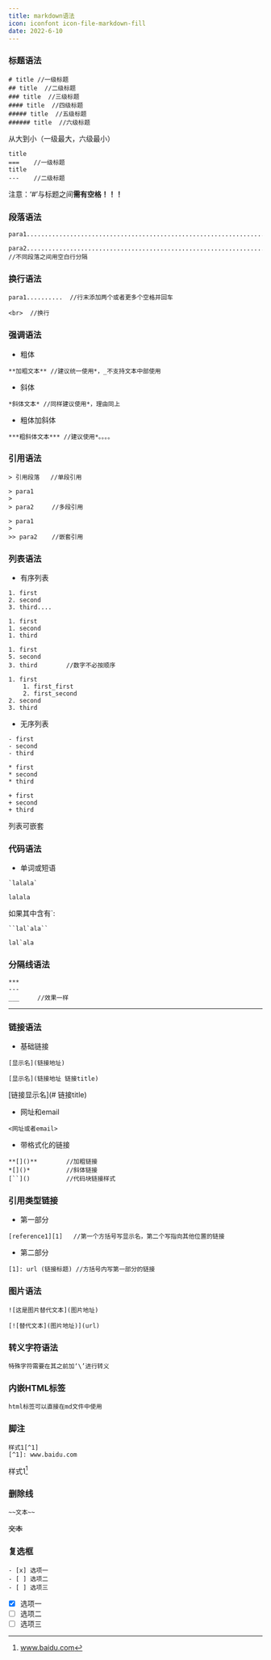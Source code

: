 ```yaml
---
title: markdown语法
icon: iconfont icon-file-markdown-fill
date: 2022-6-10
---
```


### 标题语法

```
# title //一级标题
## title  //二级标题
### title  //三级标题
#### title  //四级标题
##### title  //五级标题
###### title  //六级标题
```

从大到小（一级最大，六级最小）                                              

```
title
===    //一级标题
title
---    //二级标题
```

注意：‘#’与标题之间**需有空格！！！**

### 段落语法

```
para1.....................................................................................

para2.................................................................................		//不同段落之间用空白行分隔
```

### 换行语法

```
para1..........  //行末添加两个或者更多个空格并回车

```

```
<br>  //换行
```

### 强调语法

- 粗体

```
**加粗文本** //建议统一使用*，_不支持文本中部使用
```

- 斜体

```
*斜体文本* //同样建议使用*，理由同上
```

- 粗体加斜体

```
***粗斜体文本*** //建议使用*。。。。
```

### 引用语法

```
> 引用段落   //单段引用
```

```
> para1
>
> para2		//多段引用
```

```
> para1
>
>> para2	//嵌套引用
```

### 列表语法

- 有序列表

```
1. first
2. second
3. third....
```

```
1. first
1. second
1. third
```

```
1. first
5. second
3. third		//数字不必按顺序
```

```
1. first
	1. first_first
	2. first_second
2. second
3. third
```

- 无序列表

```
- first
- second
- third
```

```
* first
* second
* third
```

```
+ first
+ second
+ third
```

列表可嵌套

### 代码语法

- 单词或短语

```
`lalala`
```

`lalala`

如果其中含有`:

```
``lal`ala``
```

``lal`ala``

### 分隔线语法

```
***
---
___		//效果一样
```



---



### 链接语法

- 基础链接

```
[显示名](链接地址)
```

```
[显示名](链接地址 链接title)
```

[链接显示名](# 链接title)

- 网址和email

```
<网址或者email>
```

- 带格式化的链接

```
**[]()**		//加粗链接
*[]()*			//斜体链接
[``]()			//代码块链接样式
```

### 引用类型链接

- 第一部分

```
[reference1][1]   //第一个方括号写显示名，第二个写指向其他位置的链接
```

- 第二部分

```
[1]: url (链接标题)	//方括号内写第一部分的链接
```

### 图片语法

```
![这是图片替代文本](图片地址)
```

```
[![替代文本](图片地址)](url)
```

### 转义字符语法

`特殊字符需要在其之前加‘\’进行转义`

### 内嵌HTML标签

```
html标签可以直接在md文件中使用
```

### 脚注

```
样式1[^1]
[^1]: www.baidu.com
```

样式1[^1]

[^1]: www.baidu.com

### 删除线

```
~~文本~~
```

~~文本~~

### 复选框

```
- [x] 选项一
- [ ] 选项二
- [ ] 选项三
```

- [x] 选项一
- [ ] 选项二
- [ ] 选项三